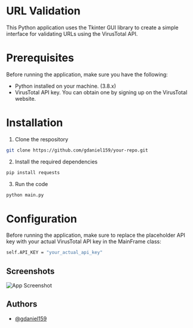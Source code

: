 
# URL Validation

This Python application uses the Tkinter GUI library to create a simple interface for validating URLs using the VirusTotal API.

# Prerequisites

Before running the application, make sure you have the following:

- Python installed on your machine. (3.8.x)
- VirusTotal API key. You can obtain one by signing up on the VirusTotal website.

# Installation

1. Clone the respository

```bash 
git clone https://github.com/gdaniel159/your-repo.git 
```

2. Install the required dependencies

```bash 
pip install requests
```

3. Run the code

```bash 
python main.py
```

# Configuration

Before running the application, make sure to replace the placeholder API key with your actual VirusTotal API key in the MainFrame class:

```bash 
self.API_KEY = "your_actual_api_key"
```

## Screenshots

![App Screenshot](https://image-server-production-3ab0.up.railway.app/storage/images/url-validator.png)


## Authors

- [@gdaniel159](https://github.com/gdaniel159)

